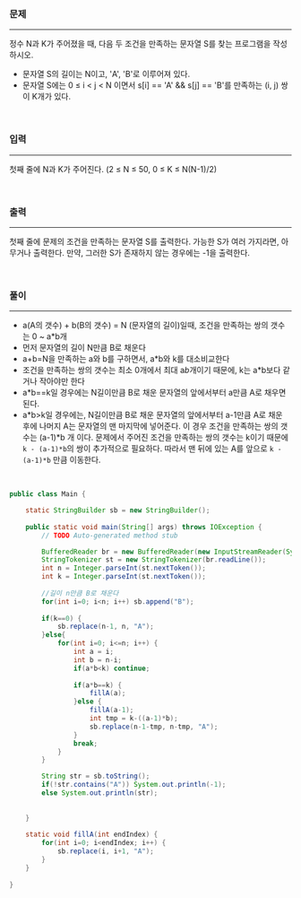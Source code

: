 ### 문제

---

정수 N과 K가 주어졌을 때, 다음 두 조건을 만족하는 문자열 S를 찾는 프로그램을 작성하시오.

- 문자열 S의 길이는 N이고, 'A', 'B'로 이루어져 있다.
- 문자열 S에는 0 ≤ i < j < N 이면서 s[i] == 'A' && s[j] == 'B'를 만족하는 (i, j) 쌍이 K개가 있다.

<br>

### 입력

---

첫째 줄에 N과 K가 주어진다. (2 ≤ N ≤ 50, 0 ≤ K ≤ N(N-1)/2)

<br>

### 출력

---

첫째 줄에 문제의 조건을 만족하는 문자열 S를 출력한다. 가능한 S가 여러 가지라면, 아무거나 출력한다. 만약, 그러한 S가 존재하지 않는 경우에는 -1을 출력한다.

<br>

### 풀이

---

- a(A의 갯수) + b(B의 갯수) = N (문자열의 길이)일때, 조건을 만족하는 쌍의 갯수는 0 ~ a*b개
- 먼저 문자열의 길이 N만큼 B로 채운다
- a+b=N을 만족하는 a와 b를 구하면서,  a*b와 k를 대소비교한다
- 조건을 만족하는 쌍의 갯수는 최소 0개에서 최대 a*b*개이기 때문에, k는 a*b보다 같거나 작아야만 한다
- a*b==k일 경우에는 N길이만큼 B로 채운 문자열의 앞에서부터 a만큼 A로 채우면 된다.
- a*b>k일 경우에는, N길이만큼 B로 채운 문자열의 앞에서부터 a-1만큼 A로 채운 후에 나머지 A는 문자열의 맨 마지막에 넣어준다. 이 경우 조건을 만족하는 쌍의 갯수는 (a-1)*b 개 이다. 문제에서 주어진 조건을 만족하는 쌍의 갯수는 k이기 때문에  `k - (a-1)*b`의 쌍이 추가적으로 필요하다.  따라서 맨 뒤에 있는 A를 앞으로  `k - (a-1)*b` 만큼 이동한다. 

<br>

```java
public class Main {

	static StringBuilder sb = new StringBuilder();
	
	public static void main(String[] args) throws IOException {
		// TODO Auto-generated method stub

		BufferedReader br = new BufferedReader(new InputStreamReader(System.in));
		StringTokenizer st = new StringTokenizer(br.readLine());
		int n = Integer.parseInt(st.nextToken());
		int k = Integer.parseInt(st.nextToken());
	
		//길이 n만큼 B로 채운다
		for(int i=0; i<n; i++) sb.append("B");
		
		if(k==0) { 
			sb.replace(n-1, n, "A");
		}else{
			for(int i=0; i<=n; i++) {
				int a = i;
				int b = n-i;
				if(a*b<k) continue;  
				
				if(a*b==k) {
				    fillA(a);
				}else {  
					fillA(a-1);
					int tmp = k-((a-1)*b);
					sb.replace(n-1-tmp, n-tmp, "A");
				}
				break;	
			}
		}

		String str = sb.toString();
		if(!str.contains("A")) System.out.println(-1);
		else System.out.println(str);
		
		
	}
	
	static void fillA(int endIndex) {
		for(int i=0; i<endIndex; i++) {
			sb.replace(i, i+1, "A");
		}
	}
		
}
```

